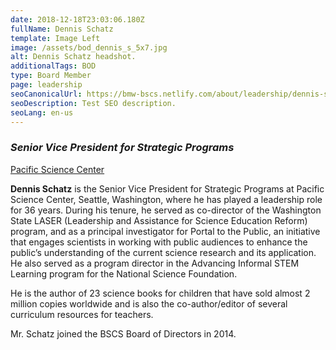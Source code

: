 ```yaml
---
date: 2018-12-18T23:03:06.180Z
fullName: Dennis Schatz
template: Image Left
image: /assets/bod_dennis_s_5x7.jpg
alt: Dennis Schatz headshot.
additionalTags: BOD
type: Board Member
page: leadership
seoCanonicalUrl: https://bmw-bscs.netlify.com/about/leadership/dennis-schatz
seoDescription: Test SEO description.
seoLang: en-us
---
```


### *Senior Vice President for Strategic Programs*
<a href="https://www.pacificsciencecenter.org/" target="_blank" rel="noopener noreferrer">Pacific Science Center</a>

**Dennis Schatz** is the Senior Vice President for Strategic Programs at Pacific Science Center, Seattle, Washington, where he has played a leadership role for 36 years. During his tenure, he served as co-director of the Washington State LASER (Leadership and Assistance for Science Education Reform) program, and as a principal investigator for Portal to the Public, an initiative that engages scientists in working with public audiences to enhance the public’s understanding of the current science research and its application. He also served as a program director in the Advancing Informal STEM Learning program for the National Science Foundation.

He is the author of 23 science books for children that have sold almost 2 million copies worldwide and is also the co-author/editor of several curriculum resources for teachers.

Mr. Schatz joined the BSCS Board of Directors in 2014.
